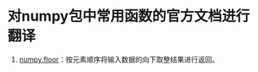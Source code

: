 # 对numpy包中常用函数的官方文档进行翻译      
1. [numpy.floor](https://github.com/wzy6642/numpy-translate/blob/master/floor.ipynb)：按元素顺序将输入数据的向下取整结果进行返回。

